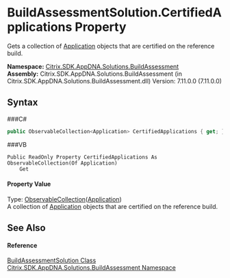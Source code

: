 # BuildAssessmentSolution.CertifiedApplications Property 
 

Gets a collection of <a href="T_Citrix_SDK_AppDNA_Application">Application</a> objects that are certified on the reference build.

**Namespace:**&nbsp;<a href="N_Citrix_SDK_AppDNA_Solutions_BuildAssessment">Citrix.SDK.AppDNA.Solutions.BuildAssessment</a><br />**Assembly:**&nbsp;Citrix.SDK.AppDNA.Solutions.BuildAssessment (in Citrix.SDK.AppDNA.Solutions.BuildAssessment.dll) Version: 7.11.0.0 (7.11.0.0)

## Syntax

###C#
```csharp
public ObservableCollection<Application> CertifiedApplications { get; }
```

###VB
```vbnet
Public ReadOnly Property CertifiedApplications As ObservableCollection(Of Application)
	Get
```


#### Property Value
Type: <a href="http://msdn2.microsoft.com/en-us/library/ms668604" target="_blank">ObservableCollection</a>(<a href="T_Citrix_SDK_AppDNA_Application">Application</a>)<br />A collection of <a href="T_Citrix_SDK_AppDNA_Application">Application</a> objects that are certified on the reference build.

## See Also


#### Reference
<a href="T_Citrix_SDK_AppDNA_Solutions_BuildAssessment_BuildAssessmentSolution">BuildAssessmentSolution Class</a><br /><a href="N_Citrix_SDK_AppDNA_Solutions_BuildAssessment">Citrix.SDK.AppDNA.Solutions.BuildAssessment Namespace</a><br />